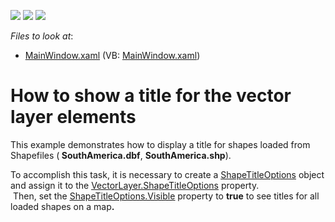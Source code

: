 <!-- default badges list -->
![](https://img.shields.io/endpoint?url=https://codecentral.devexpress.com/api/v1/VersionRange/128571824/21.1.5%2B)
[![](https://img.shields.io/badge/Open_in_DevExpress_Support_Center-FF7200?style=flat-square&logo=DevExpress&logoColor=white)](https://supportcenter.devexpress.com/ticket/details/E4248)
[![](https://img.shields.io/badge/📖_How_to_use_DevExpress_Examples-e9f6fc?style=flat-square)](https://docs.devexpress.com/GeneralInformation/403183)
<!-- default badges end -->
<!-- default file list -->
*Files to look at*:

* [MainWindow.xaml](./CS/VectorLayerTitleOptions/MainWindow.xaml) (VB: [MainWindow.xaml](./VB/VectorLayerTitleOptions/MainWindow.xaml))
<!-- default file list end -->
# How to show a title for the vector layer elements 


<p>This example demonstrates how to display a title for shapes loaded from Shapefiles (<strong> </strong><strong>SouthAmerica</strong><strong>.dbf</strong>, <strong>SouthAmerica</strong><strong>.shp</strong>). </p><p>To accomplish this task, it is necessary to create a  <a href="http://documentation.devexpress.com/#WPF/DevExpressXpfMapVectorLayer_ShapeTitleOptionstopic"><u>ShapeTitleOptions</u></a> object and assign it to the <a href="http://documentation.devexpress.com/#WPF/DevExpressXpfMapVectorLayer_ShapeTitleOptionstopic"><u>VectorLayer.ShapeTitleOptions</u></a> property. <br />
 Then, set the <a href="http://documentation.devexpress.com/#WPF/DevExpressXpfMapShapeTitleOptions_Visibletopic"><u>ShapeTitleOptions.Visible</u></a> property to <strong>true</strong> to see  titles for all  loaded shapes on a map<strong>. </strong></p><p> </p>

<br/>


